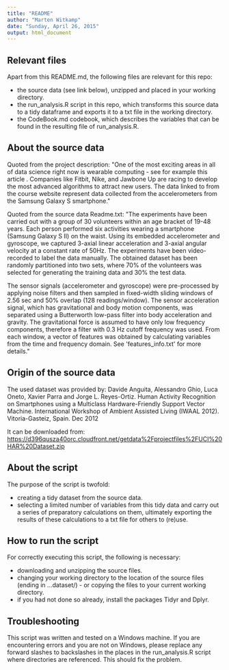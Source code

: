 ```yaml
---
title: "README"
author: "Marten Witkamp"
date: "Sunday, April 26, 2015"
output: html_document
---
```


## Relevant files
Apart from this README.md, the following files are relevant for this repo:
* the source data (see link below), unzipped and placed in your working directory.
* the run_analysis.R script in this repo, which transforms this source data to a tidy dataframe and exports it to a txt file in the working directory. 
* the CodeBook.md codebook, which describes the variables that can be found in the resulting file of run_analysis.R. 

## About the source data
Quoted from the project description: "One of the most exciting areas in all of data science right now is wearable computing - see for example this article . Companies like Fitbit, Nike, and Jawbone Up are racing to develop the most advanced algorithms to attract new users. The data linked to from the course website represent data collected from the accelerometers from the Samsung Galaxy S smartphone."

Quoted from the source data Readme.txt: "The experiments have been carried out with a group of 30 volunteers within an age bracket of 19-48 years. Each person performed six activities wearing a smartphone (Samsung Galaxy S II) on the waist. Using its embedded accelerometer and gyroscope, we captured 3-axial linear acceleration and 3-axial angular velocity at a constant rate of 50Hz. The experiments have been video-recorded to label the data manually. The obtained dataset has been randomly partitioned into two sets, where 70% of the volunteers was selected for generating the training data and 30% the test data. 

The sensor signals (accelerometer and gyroscope) were pre-processed by applying noise filters and then sampled in fixed-width sliding windows of 2.56 sec and 50% overlap (128 readings/window). The sensor acceleration signal, which has gravitational and body motion components, was separated using a Butterworth low-pass filter into body acceleration and gravity. The gravitational force is assumed to have only low frequency components, therefore a filter with 0.3 Hz cutoff frequency was used. From each window, a vector of features was obtained by calculating variables from the time and frequency domain. See 'features_info.txt' for more details."

## Origin of the source data
The used dataset was provided by:
Davide Anguita, Alessandro Ghio, Luca Oneto, Xavier Parra and Jorge L. Reyes-Ortiz. Human Activity Recognition on Smartphones using a Multiclass Hardware-Friendly Support Vector Machine. International Workshop of Ambient Assisted Living (IWAAL 2012). Vitoria-Gasteiz, Spain. Dec 2012

It can be downloaded from: https://d396qusza40orc.cloudfront.net/getdata%2Fprojectfiles%2FUCI%20HAR%20Dataset.zip

## About the script
The purpose of the script is twofold:
* creating a tidy dataset from the source data.
* selecting a limited number of variables from this tidy data and carry out a series of preparatory calculations on them, ultimately exporting the results of these calculations to a txt file for others to (re)use.

## How to run the script
For correctly executing this script, the following is necessary:
* downloading and unzipping the source files.
* changing your working directory to the location of the source files (ending in ...dataset/) - or copying the files to your current working directory.
* if you had not done so already, install the packages Tidyr and Dplyr.

## Troubleshooting
This script was written and tested on a Windows machine. If you are encountering errors and you are not on Windows, please replace any forward slashes to backslashes in the places in the run_analysis.R script where directories are referenced. This should fix the problem. 